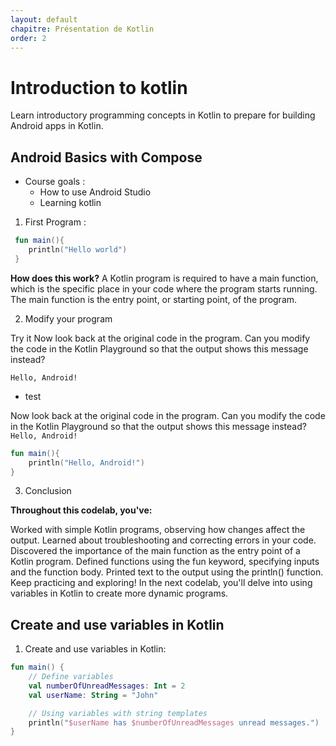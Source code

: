 ```yaml
---
layout: default
chapitre: Présentation de Kotlin
order: 2
---
```


# Introduction to kotlin

Learn introductory programming concepts in Kotlin to prepare for building Android apps in Kotlin.

## Android Basics with Compose

- Course goals :
  - How to use Android Studio
  - Learning kotlin

1. First Program :

```Kotlin
 fun main(){
    println("Hello world")
 }
```
**How does this work?**
 A Kotlin program is required to have a main function, which is the specific place in your code where the program starts running. The main function is the entry point, or starting point, of the program.

2. Modify your program

Try it
Now look back at the original code in the program. Can you modify the code in the Kotlin Playground so that the output shows this message instead?

`Hello, Android!`


- test 

Now look back at the original code in the program. Can you modify the code in the Kotlin Playground so that the output shows this message instead? `Hello, Android!`

```kotlin
fun main(){
    println("Hello, Android!")
}
```
3. Conclusion

**Throughout this codelab, you've:**

Worked with simple Kotlin programs, observing how changes affect the output.
Learned about troubleshooting and correcting errors in your code.
Discovered the importance of the main function as the entry point of a Kotlin program.
Defined functions using the fun keyword, specifying inputs and the function body.
Printed text to the output using the println() function.
Keep practicing and exploring! In the next codelab, you'll delve into using variables in Kotlin to create more dynamic programs.

## Create and use variables in Kotlin

1. Create and use variables in Kotlin:

```kotlin
fun main() {
    // Define variables
    val numberOfUnreadMessages: Int = 2
    val userName: String = "John"

    // Using variables with string templates
    println("$userName has $numberOfUnreadMessages unread messages.")
}
```
